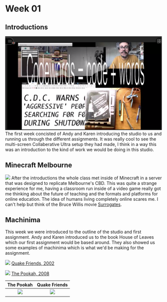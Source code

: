 # Week 01

## Introductions

![](week_1_collab_screen.png)
The first week concisted of Andy and Karen introducing the studio to us and running us through the different assignments. 
It was really cool to see the multi-screen Collaberative Ultra setup they had made, I think in a way this was an introduction to the kind of work we would be doing in this studio.

## Minecraft Melbourne

![](minecraft_week_one.png)
After the introductions the whole class met inside of Minecraft in a server that was designed to replicate Melbourne's CBD.
This was quite a strange experience for me, having a classroom run inside of a video game really got me thinking about the future of teaching and the formats and platforms for online education. The idea of humans living completely online scares me. I can't help but think of the Bruce Willis movie [Surrogates](https://en.wikipedia.org/wiki/Surrogates).

## Machinima

This week we were introduced to the outline of the studio and first assignment. 
Andy and Karen introduced us to the book House of Leaves which our first assignment would be based around. They also showed us some examples of machinima which is what we'd be making for the assignment.

![](Quake-Friends) 
[Quake Friends, 2002](https://www.youtube.com/watch?v=dmyO1A5J8SU)

![](the_pookah.gif) 
[The Pookah, 2008](https://www.youtube.com/watch?v=Tn9wVdaMOlw)

The Pookah                 |  Quake Friends
:-------------------------:|:-------------------------:
![](the_pookah.gif)       |  ![](Quake-Friends) 
